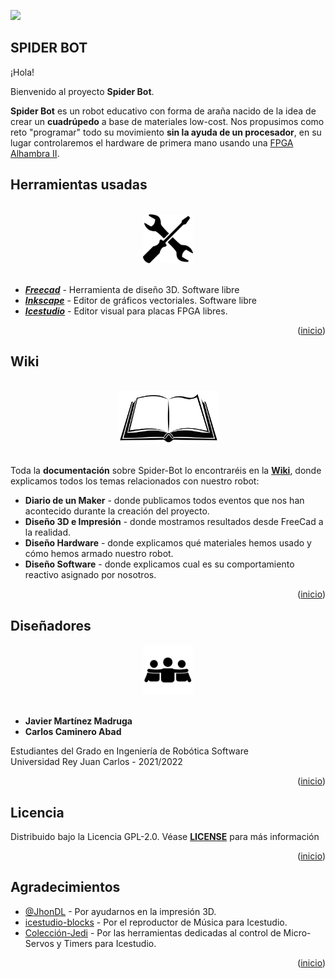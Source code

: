 <div id="top"></div>

![](https://github.com/jmrtzma/Mecatronica-proyecto/blob/main/wiki/README/portada.gif)

## SPIDER BOT
¡Hola!

Bienvenido al proyecto **Spider Bot**.

**Spider Bot** es un robot educativo con forma de araña nacido de la idea de crear un **cuadrúpedo** a base de materiales low-cost. Nos propusimos como reto "programar" todo su movimiento **sin la ayuda de un procesador**, en su lugar controlaremos el hardware de primera mano usando una [FPGA Alhambra II](https://github.com/FPGAwars/Alhambra-II-FPGA).

## Herramientas usadas
<br />
<div align="center">
  <a href="https://github.com/jmrtzma/Mecatronica-proyecto">
    <img src="/wiki/README/herramientas.png" alt="Herrarmientas" width="80" height="78">
  </a>
</div>
<br />

* [**_Freecad_**](https://www.freecadweb.org/) - Herramienta de diseño 3D. Software libre
* [**_Inkscape_**](https://inkscape.org/es/) - Editor de gráficos vectoriales. Software libre
* [**_Icestudio_**](https://github.com/FPGAwars/icestudio) - Editor visual para placas FPGA libres.

<p align="right">(<a href="#top">inicio</a>)</p>

## Wiki

<br />
<div align="center">
  <a href="https://github.com/jmrtzma/Mecatronica-proyecto">
    <img src="/wiki/README/book.png" alt="Wiki" width="161" height="85">
  </a>
</div>
<br />

Toda la **documentación** sobre Spider-Bot lo encontraréis en la [**Wiki**](https://github.com/jmrtzma/Mecatronica-proyecto/wiki), donde explicamos todos los temas relacionados con nuestro robot:
- **Diario de un Maker** - donde publicamos todos eventos que nos han acontecido durante la creación del proyecto.
- **Diseño 3D e Impresión** - donde mostramos resultados desde FreeCad a la realidad.
- **Diseño Hardware** - donde explicamos qué materiales hemos usado y cómo hemos armado nuestro robot.
- **Diseño Software** - donde explicamos cual es su comportamiento reactivo asignado por nosotros.

<p align="right">(<a href="#top">inicio</a>)</p>

## Diseñadores
<div align="center">
  <a href="https://github.com/jmrtzma/Mecatronica-proyecto">
    <img src="/wiki/README/equipo.png" alt="equipo" width="80" height="80">
  </a>
</div>
<br />

* **Javier Martínez Madruga**  
* **Carlos Caminero Abad**

Estudiantes del Grado en Ingeniería de Robótica Software  
Universidad Rey Juan Carlos - 2021/2022

<p align="right">(<a href="#top">inicio</a>)</p>


## Licencia

Distribuido bajo la Licencia GPL-2.0. Véase [**LICENSE**](https://github.com/jmrtzma/Mecatronica-proyecto/blob/main/LICENSE) para más información

<p align="right">(<a href="#top">inicio</a>)</p>


## Agradecimientos

* [@JhonDL](https://github.com/JhonDL) - Por ayudarnos en la impresión 3D.
* [icestudio-blocks](https://github.com/FPGAwars/icestudio-blocks) - Por el reproductor de Música para Icestudio.
* [Colección-Jedi](https://github.com/FPGAwars/Collection-Jedi) - Por las herramientas dedicadas al control de Micro-Servos y Timers para Icestudio.

<p align="right">(<a href="#top">inicio</a>)</p>
